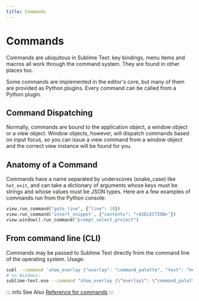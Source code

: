 ```yaml
---
title: Commands
---
```


# Commands

Commands are ubiquitous in Sublime Text: key bindings, menu items and
macros all work through the command system. They are found in other
places too.

Some commands are implemented in the editor's core, but many of them are
provided as Python plugins. Every command can be called from a Python
plugin.

## Command Dispatching

Normally, commands are bound to the application object, a window object
or a view object. Window objects, however, will dispatch commands based
on input focus, so you can issue a view command from a window object and
the correct view instance will be found for you.

## Anatomy of a Command

Commands have a name separated by underscores (snake_case) like
`hot_exit`, and can take a dictionary of arguments whose keys must be
strings and whose values must be JSON types. Here are a few examples of
commands run from the Python console:

```py
view.run_command("goto_line", {"line": 10})
view.run_command('insert_snippet', {"contents": "<$SELECTION>"})
view.window().run_command("prompt_select_project")
```

## From command line (CLI)

Commands may be passed to Sublime Text directly from the command line
of the operating system. Usage:

```bash
subl --command 'show_overlay {"overlay": "command_palette", "text": "hello"}'
# on Windows:
sublime-text.exe --command "show_overlay {\"overlay\": \"command_palette\", \"text\": \"hello\"}"
```

::: info See Also
[Reference for commands](/reference/commands)
:::

